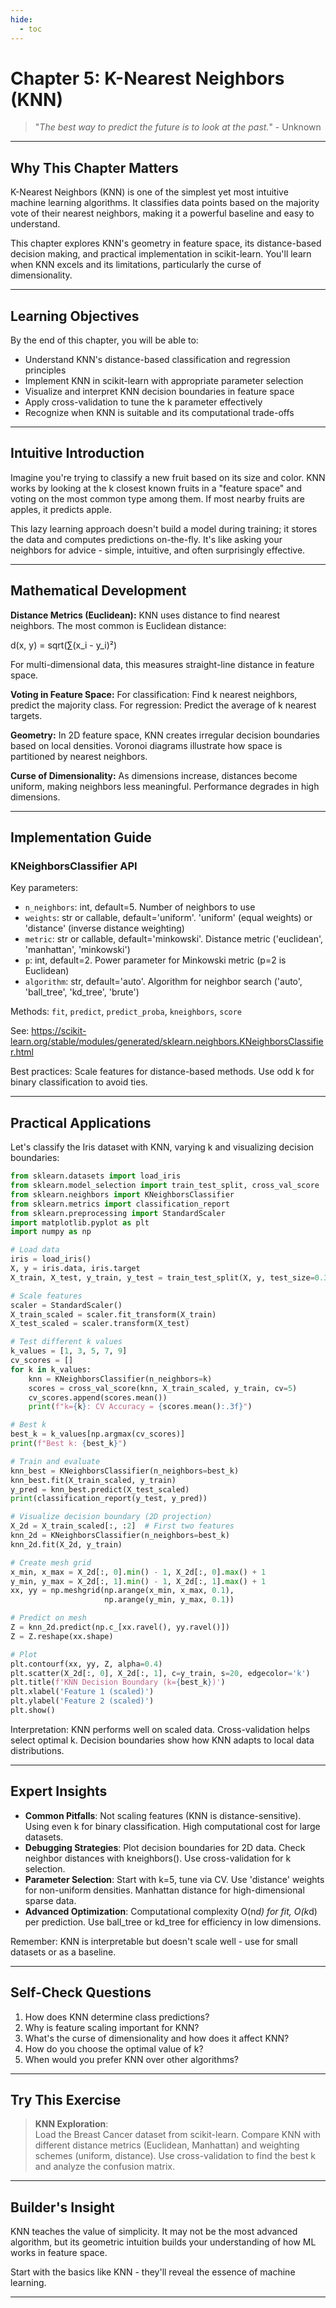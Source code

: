 ```yaml
---
hide:
  - toc
---
```


# Chapter 5: K-Nearest Neighbors (KNN)

> "*The best way to predict the future is to look at the past.*" - Unknown

---

## Why This Chapter Matters

K-Nearest Neighbors (KNN) is one of the simplest yet most intuitive machine learning algorithms. It classifies data points based on the majority vote of their nearest neighbors, making it a powerful baseline and easy to understand.

This chapter explores KNN's geometry in feature space, its distance-based decision making, and practical implementation in scikit-learn. You'll learn when KNN excels and its limitations, particularly the curse of dimensionality.

---

## Learning Objectives

By the end of this chapter, you will be able to:

- Understand KNN's distance-based classification and regression principles
- Implement KNN in scikit-learn with appropriate parameter selection
- Visualize and interpret KNN decision boundaries in feature space
- Apply cross-validation to tune the k parameter effectively
- Recognize when KNN is suitable and its computational trade-offs

---

## Intuitive Introduction

Imagine you're trying to classify a new fruit based on its size and color. KNN works by looking at the k closest known fruits in a "feature space" and voting on the most common type among them. If most nearby fruits are apples, it predicts apple.

This lazy learning approach doesn't build a model during training; it stores the data and computes predictions on-the-fly. It's like asking your neighbors for advice - simple, intuitive, and often surprisingly effective.

---

## Mathematical Development

**Distance Metrics (Euclidean):**
KNN uses distance to find nearest neighbors. The most common is Euclidean distance:

d(x, y) = sqrt(∑(x_i - y_i)²)

For multi-dimensional data, this measures straight-line distance in feature space.

**Voting in Feature Space:**
For classification: Find k nearest neighbors, predict the majority class.
For regression: Predict the average of k nearest targets.

**Geometry:**
In 2D feature space, KNN creates irregular decision boundaries based on local densities. Voronoi diagrams illustrate how space is partitioned by nearest neighbors.

**Curse of Dimensionality:**
As dimensions increase, distances become uniform, making neighbors less meaningful. Performance degrades in high dimensions.

---

## Implementation Guide

### KNeighborsClassifier API
Key parameters:
- `n_neighbors`: int, default=5. Number of neighbors to use
- `weights`: str or callable, default='uniform'. 'uniform' (equal weights) or 'distance' (inverse distance weighting)
- `metric`: str or callable, default='minkowski'. Distance metric ('euclidean', 'manhattan', 'minkowski')
- `p`: int, default=2. Power parameter for Minkowski metric (p=2 is Euclidean)
- `algorithm`: str, default='auto'. Algorithm for neighbor search ('auto', 'ball_tree', 'kd_tree', 'brute')

Methods: `fit`, `predict`, `predict_proba`, `kneighbors`, `score`

See: https://scikit-learn.org/stable/modules/generated/sklearn.neighbors.KNeighborsClassifier.html

Best practices: Scale features for distance-based methods. Use odd k for binary classification to avoid ties.

---

## Practical Applications

Let's classify the Iris dataset with KNN, varying k and visualizing decision boundaries:

```python
from sklearn.datasets import load_iris
from sklearn.model_selection import train_test_split, cross_val_score
from sklearn.neighbors import KNeighborsClassifier
from sklearn.metrics import classification_report
from sklearn.preprocessing import StandardScaler
import matplotlib.pyplot as plt
import numpy as np

# Load data
iris = load_iris()
X, y = iris.data, iris.target
X_train, X_test, y_train, y_test = train_test_split(X, y, test_size=0.3, random_state=42)

# Scale features
scaler = StandardScaler()
X_train_scaled = scaler.fit_transform(X_train)
X_test_scaled = scaler.transform(X_test)

# Test different k values
k_values = [1, 3, 5, 7, 9]
cv_scores = []
for k in k_values:
    knn = KNeighborsClassifier(n_neighbors=k)
    scores = cross_val_score(knn, X_train_scaled, y_train, cv=5)
    cv_scores.append(scores.mean())
    print(f"k={k}: CV Accuracy = {scores.mean():.3f}")

# Best k
best_k = k_values[np.argmax(cv_scores)]
print(f"Best k: {best_k}")

# Train and evaluate
knn_best = KNeighborsClassifier(n_neighbors=best_k)
knn_best.fit(X_train_scaled, y_train)
y_pred = knn_best.predict(X_test_scaled)
print(classification_report(y_test, y_pred))

# Visualize decision boundary (2D projection)
X_2d = X_train_scaled[:, :2]  # First two features
knn_2d = KNeighborsClassifier(n_neighbors=best_k)
knn_2d.fit(X_2d, y_train)

# Create mesh grid
x_min, x_max = X_2d[:, 0].min() - 1, X_2d[:, 0].max() + 1
y_min, y_max = X_2d[:, 1].min() - 1, X_2d[:, 1].max() + 1
xx, yy = np.meshgrid(np.arange(x_min, x_max, 0.1),
                     np.arange(y_min, y_max, 0.1))

# Predict on mesh
Z = knn_2d.predict(np.c_[xx.ravel(), yy.ravel()])
Z = Z.reshape(xx.shape)

# Plot
plt.contourf(xx, yy, Z, alpha=0.4)
plt.scatter(X_2d[:, 0], X_2d[:, 1], c=y_train, s=20, edgecolor='k')
plt.title(f'KNN Decision Boundary (k={best_k})')
plt.xlabel('Feature 1 (scaled)')
plt.ylabel('Feature 2 (scaled)')
plt.show()
```

Interpretation: KNN performs well on scaled data. Cross-validation helps select optimal k. Decision boundaries show how KNN adapts to local data distributions.

---

## Expert Insights

- **Common Pitfalls**: Not scaling features (KNN is distance-sensitive). Using even k for binary classification. High computational cost for large datasets.
- **Debugging Strategies**: Plot decision boundaries for 2D data. Check neighbor distances with kneighbors(). Use cross-validation for k selection.
- **Parameter Selection**: Start with k=5, tune via CV. Use 'distance' weights for non-uniform densities. Manhattan distance for high-dimensional sparse data.
- **Advanced Optimization**: Computational complexity O(n*d) for fit, O(k*d) per prediction. Use ball_tree or kd_tree for efficiency in low dimensions.

Remember: KNN is interpretable but doesn't scale well - use for small datasets or as a baseline.

---

## Self-Check Questions

1. How does KNN determine class predictions?
2. Why is feature scaling important for KNN?
3. What's the curse of dimensionality and how does it affect KNN?
4. How do you choose the optimal value of k?
5. When would you prefer KNN over other algorithms?

---

## Try This Exercise

> **KNN Exploration**:  
> Load the Breast Cancer dataset from scikit-learn. Compare KNN with different distance metrics (Euclidean, Manhattan) and weighting schemes (uniform, distance). Use cross-validation to find the best k and analyze the confusion matrix.

---

## Builder's Insight

KNN teaches the value of simplicity. It may not be the most advanced algorithm, but its geometric intuition builds your understanding of how ML works in feature space.

Start with the basics like KNN - they'll reveal the essence of machine learning.

---


